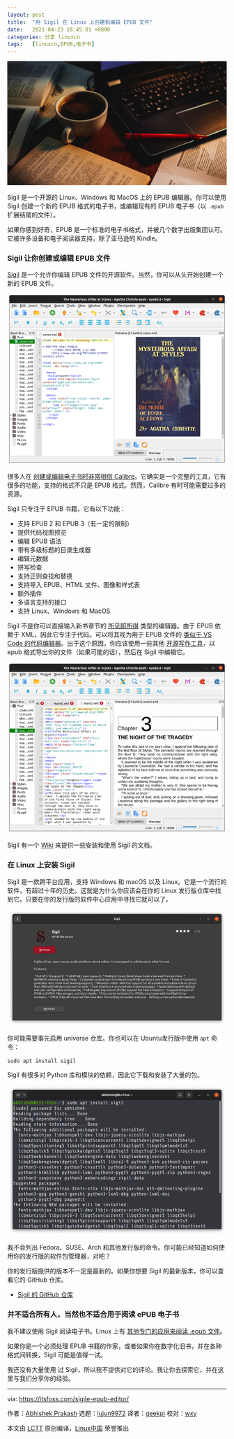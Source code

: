 ```yaml
---
layout: post
title:	"用 Sigil 在 Linux 上创建和编辑 EPUB 文件"
date:	2021-04-23 18:45:01 +0800 
categories:	分享 linuxcn 
tags:	[linuxcn,EPUB,电子书]
---
```



![](/Asserts/Images/album/202104/23/184455qn6u6oozmf6gmnec.jpg)


Sigil 是一个开源的 Linux、Windows 和 MacOS 上的 EPUB 编辑器。你可以使用 Sigil 创建一个新的 EPUB 格式的电子书，或编辑现有的 EPUB 电子书（以 `.epub` 扩展结尾的文件）。


如果你感到好奇，EPUB 是一个标准的电子书格式，并被几个数字出版集团认可。它被许多设备和电子阅读器支持，除了亚马逊的 Kindle。


### Sigil 让你创建或编辑 EPUB 文件


[Sigil](https://sigil-ebook.com/) 是一个允许你编辑 EPUB 文件的开源软件。当然，你可以从头开始创建一个新的 EPUB 文件。


![](/Asserts/Images/album/202104/23/184502wwhc6yew7xlzc6y3.png)


很多人在 [创建或编辑电子书时非常相信 Calibre](https://itsfoss.com/create-ebook-calibre-linux/)。它确实是一个完整的工具，它有很多的功能，支持的格式不只是 EPUB 格式。然而，Calibre 有时可能需要过多的资源。


Sigil 只专注于 EPUB 书籍，它有以下功能：


* 支持 EPUB 2 和 EPUB 3（有一定的限制）
* 提供代码视图预览
* 编辑 EPUB 语法
* 带有多级标题的目录生成器
* 编辑元数据
* 拼写检查
* 支持正则查找和替换
* 支持导入 EPUB、HTML 文件、图像和样式表
* 额外插件
* 多语言支持的接口
* 支持 Linux、Windows 和 MacOS


Sigil 不是你可以直接输入新书章节的 [所见即所得](https://www.computerhope.com/jargon/w/wysiwyg.htm) 类型的编辑器。由于 EPUB 依赖于 XML，因此它专注于代码。可以将其视为用于 EPUB 文件的 [类似于 VS Code 的代码编辑器](https://itsfoss.com/best-modern-open-source-code-editors-for-linux/)。出于这个原因，你应该使用一些其他 [开源写作工具](https://itsfoss.com/open-source-tools-writers/)，以 epub 格式导出你的文件（如果可能的话），然后在 Sigil 中编辑它。


![](/Asserts/Images/album/202104/23/184504y3tupvm8hzhoa5a8.png)


Sigil 有一个 [Wiki](https://github.com/Sigil-Ebook/Sigil/wiki) 来提供一些安装和使用 Sigil 的文档。


### 在 Linux 上安装 Sigil


Sigil 是一款跨平台应用，支持 Windows 和 macOS 以及 Linux。它是一个流行的软件，有超过十年的历史。这就是为什么你应该会在你的 Linux 发行版仓库中找到它。只要在你的发行版的软件中心应用中寻找它就可以了。


![Sigil in Ubuntu Software Center](/Asserts/Images/album/202104/23/184504agu80rlgzudnfz0z.png)


你可能需要事先启用 universe 仓库。你也可以在 Ubuntu发行版中使用 `apt` 命令：



```
sudo apt install sigil

```

Sigil 有很多对 Python 库和模块的依赖，因此它下载和安装了大量的包。


![](/Asserts/Images/album/202104/23/184505a2r45r1u27rolrb2.png)


我不会列出 Fedora、SUSE、Arch 和其他发行版的命令。你可能已经知道如何使用你的发行版的软件包管理器，对吧？


你的发行版提供的版本不一定是最新的。如果你想要 Sigil 的最新版本，你可以查看它的 GitHub 仓库。


* [Sigil 的 GitHub 仓库](https://github.com/Sigil-Ebook/Sigil)


### 并不适合所有人，当然也不适合用于阅读 ePUB 电子书


我不建议使用 Sigil 阅读电子书。Linux 上有 [其他专门的应用来阅读 .epub 文件](https://itsfoss.com/open-epub-books-ubuntu-linux/)。


如果你是一个必须处理 EPUB 书籍的作家，或者如果你在数字化旧书，并在各种格式间转换，Sigil 可能是值得一试。


我还没有大量使用 过 Sigil，所以我不提供对它的评论。我让你去探索它，并在这里与我们分享你的经验。




---


via: <https://itsfoss.com/sigile-epub-editor/>


作者：[Abhishek Prakash](https://itsfoss.com/author/abhishek/) 选题：[lujun9972](https://github.com/lujun9972) 译者：[geekpi](https://github.com/geekpi) 校对：[wxy](https://github.com/wxy)


本文由 [LCTT](https://github.com/LCTT/TranslateProject) 原创编译，[Linux中国](https://linux.cn/) 荣誉推出
